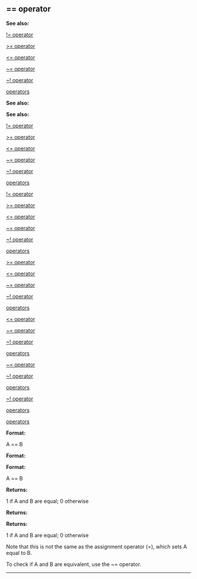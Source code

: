 

 == operator
-------------




**See also:** 


[!= operator](#/operator/!=) 

[>= operator](#/operator/%3e=) 

[<= operator](#/operator/%3c=) 

[~= operator](#/operator/~=) 

[~! operator](#/operator/~!) 

[operators](#/operator) 








**See also:** 

**See also:**

[!= operator](#/operator/!=) 

[>= operator](#/operator/%3e=) 

[<= operator](#/operator/%3c=) 

[~= operator](#/operator/~=) 

[~! operator](#/operator/~!) 

[operators](#/operator) 






[!= operator](#/operator/!=)

[>= operator](#/operator/%3e=) 

[<= operator](#/operator/%3c=) 

[~= operator](#/operator/~=) 

[~! operator](#/operator/~!) 

[operators](#/operator) 





[>= operator](#/operator/%3e=)

[<= operator](#/operator/%3c=) 

[~= operator](#/operator/~=) 

[~! operator](#/operator/~!) 

[operators](#/operator) 




[<= operator](#/operator/%3c=)

[~= operator](#/operator/~=) 

[~! operator](#/operator/~!) 

[operators](#/operator) 



[~= operator](#/operator/~=)

[~! operator](#/operator/~!) 

[operators](#/operator) 


[~! operator](#/operator/~!)

[operators](#/operator) 

[operators](#/operator)


**Format:** 


 A == B
 


**Format:** 

**Format:**

 A == B



**Returns:** 


 1 if A and B are equal; 0 otherwise
 


**Returns:** 

**Returns:**

 1 if A and B are equal; 0 otherwise


 Note that this is not the same as the assignment operator (=), which sets
A equal to B.




 To check if A and B are equivalent, use the ~= operator.





---


